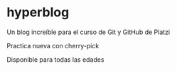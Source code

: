 # hyperblog

Un blog increíble para el curso de Git y GitHub de Platzi

Practica nueva con cherry-pick

Disponible para todas las edades
